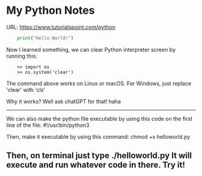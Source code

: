 # My Python Notes

URL: https://www.tutorialspoint.com/python

```python
    print("Hello World!")
```

Now I learned something, we can clear Python interpreter screen by running this:

```
    >> import os
    >> os.system('clear')
```

The command above works on Linux or macOS. For Windows, just replace 'clear' with 'cls'

Why it works? Well ask chatGPT for that! haha

----------------------------------------------------------

We can also make the python file executable by using this code on the first line of the file:
#!/usr/bin/python3

Then, make it executable by using this command: chmod +x helloworld.py

Then, on terminal just type ./helloworld.py
It will execute and run whatever code in there. Try it!
-------------------------------------------------------


